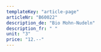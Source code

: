 ```yaml
---
templateKey: "article-page"
articleNr: "B60022"
description_de: "Bio Mohn-Nudeln"
description_fr: " "
unit: "3"
price: "12.--"
---
```

